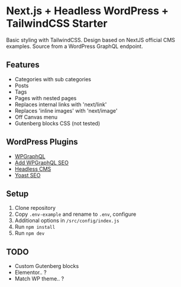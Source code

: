# Next.js + Headless WordPress + TailwindCSS Starter

Basic styling with TailwindCSS.
Design based on NextJS official CMS examples.
Source from a WordPress GraphQL endpoint.

## Features

- Categories with sub categories
- Posts
- Tags
- Pages with nested pages
- Replaces internal links with 'next/link'
- Replaces 'inline images' with 'next/image'
- Off Canvas menu
- Gutenberg blocks CSS (not tested)

## WordPress Plugins

- [WPGraphQL](https://wordpress.org/plugins/wp-graphql/)
- [Add WPGraphQL SEO](https://wordpress.org/plugins/add-wpgraphql-seo/)
- [Headless CMS](https://wordpress.org/plugins/headless-cms/)
- [Yoast SEO](https://wordpress.org/plugins/wordpress-seo/)

## Setup

1. Clone repository
2. Copy `.env-example` and rename to `.env`, configure
3. Additional options in `/src/config/index.js`
4. Run `npm install`
5. Run `npm dev`

## TODO

- Custom Gutenberg blocks
- Elementor.. ?
- Match WP theme.. ?

